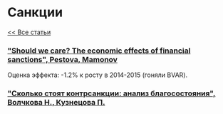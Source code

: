# Санкции

[<< Все статьи](../README.md)

### ["Should we care? The economic effects of financial sanctions", Pestova, Mamonov](https://helda.helsinki.fi/bof/bitstream/handle/123456789/16219/dp1319.pdf?sequence=3)

Оценка эффекта: -1.2% к росту в 2014-2015 (гоняли BVAR). 

### ["Сколько стоят контрсанкции: анализ благосостояния", Волчкова Н., Кузнецова П.](https://www.econorus.org/repec/journl/2019-43-173-183r.pdf)

